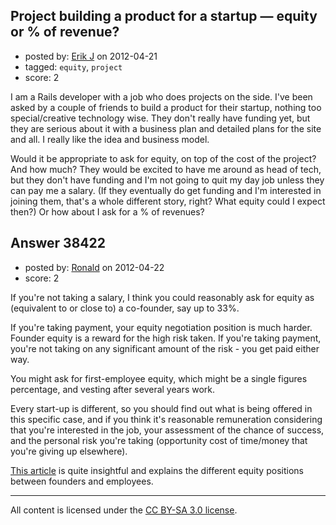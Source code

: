 ## Project building a product for a startup — equity or % of revenue?

- posted by: [Erik J](https://stackexchange.com/users/-1/17619-erik-j) on 2012-04-21
- tagged: `equity`, `project`
- score: 2

I am a Rails developer with a job who does projects on the side. I've been asked by a couple of friends to build a product for their startup, nothing too special/creative technology wise. They don't really have funding yet, but they are serious about it with a business plan and detailed plans for the site and all. I really like the idea and business model.

Would it be appropriate to ask for equity, on top of the cost of the project? And how much? They would be excited to have me around as head of tech, but they don't have funding and I'm not going to quit my day job unless they can pay me a salary. (If they eventually do get funding and I'm interested in joining them, that's a whole different story, right? What equity could I expect then?) Or how about I ask for a % of revenues?


## Answer 38422

- posted by: [Ronald](https://stackexchange.com/users/-1/17349-ronald) on 2012-04-22
- score: 2

If you're not taking a salary, I think you could reasonably ask for equity as (equivalent to or close to) a co-founder, say up to 33%. 

If you're taking payment, your equity negotiation position is much harder. Founder equity is a reward for the high risk taken. If you're taking payment, you're not taking on any significant amount of the risk - you get paid either way. 

You might ask for first-employee equity, which might be a single figures percentage, and vesting after several years work.

Every start-up is different, so you should find out what is being offered in this specific case, and if you think it's reasonable remuneration considering that you're interested in the job, your assessment of the chance of success, and the personal risk you're taking (opportunity cost of time/money that you're giving up elsewhere).

[This article](http://www.guglanisam.me/early-employees-salary-equity) is quite insightful and explains the different equity positions between founders and employees.



---

All content is licensed under the [CC BY-SA 3.0 license](https://creativecommons.org/licenses/by-sa/3.0/).
